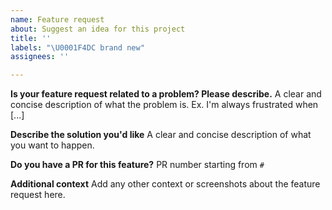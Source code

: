 ```yaml
---
name: Feature request
about: Suggest an idea for this project
title: ''
labels: "\U0001F4DC brand new"
assignees: ''

---
```


**Is your feature request related to a problem? Please describe.**
A clear and concise description of what the problem is. Ex. I'm always frustrated when [...]

**Describe the solution you'd like**
A clear and concise description of what you want to happen.

**Do you have a PR for this feature?**
PR number starting from `#`

**Additional context**
Add any other context or screenshots about the feature request here.
